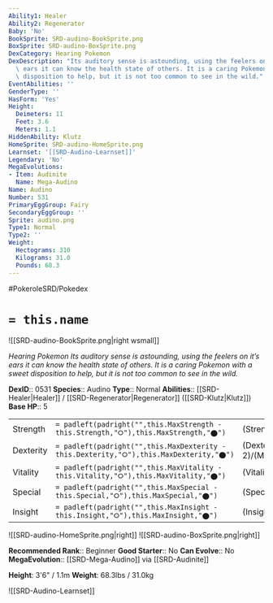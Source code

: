```yaml
---
Ability1: Healer
Ability2: Regenerator
Baby: 'No'
BookSprite: SRD-audino-BookSprite.png
BoxSprite: SRD-audino-BoxSprite.png
DexCategory: Hearing Pokemon
DexDescription: "Its auditory sense is astounding, using the feelers on it\u2019s\
  \ ears it can know the health state of others. It is a caring Pokemon with a sweet\
  \ disposition to help, but it is not too common to see in the wild."
EventAbilities: ''
GenderType: ''
HasForm: 'Yes'
Height:
  Deimeters: 11
  Feet: 3.6
  Meters: 1.1
HiddenAbility: Klutz
HomeSprite: SRD-audino-HomeSprite.png
Learnset: '[[SRD-Audino-Learnset]]'
Legendary: 'No'
MegaEvolutions:
- Item: Audinite
  Name: Mega-Audino
Name: Audino
Number: 531
PrimaryEggGroup: Fairy
SecondaryEggGroup: ''
Sprite: audino.png
Type1: Normal
Type2: ''
Weight:
  Hectograms: 310
  Kilograms: 31.0
  Pounds: 68.3
---
```


#PokeroleSRD/Pokedex

# `= this.name`

![[SRD-audino-BookSprite.png|right wsmall]]

*Hearing Pokemon*
*Its auditory sense is astounding, using the feelers on it’s ears it can know the health state of others. It is a caring Pokemon with a sweet disposition to help, but it is not too common to see in the wild.*

**DexID**:: 0531
**Species**:: Audino
**Type**:: Normal
**Abilities**:: [[SRD-Healer|Healer]] / [[SRD-Regenerator|Regenerator]] ([[SRD-Klutz|Klutz]])
**Base HP**:: 5

|           |                                                                                        |                                          |
| --------- | -------------------------------------------------------------------------------------- | ---------------------------------------- |
| Strength  | `= padleft(padright("",this.MaxStrength - this.Strength,"⭘"),this.MaxStrength,"⬤")`    | (Strength::2)/(MaxStrength::4)   |
| Dexterity | `= padleft(padright("",this.MaxDexterity - this.Dexterity,"⭘"),this.MaxDexterity,"⬤")` | (Dexterity:: 2)/(MaxDexterity::4) |
| Vitality  | `= padleft(padright("",this.MaxVitality - this.Vitality,"⭘"),this.MaxVitality,"⬤")`    | (Vitality::2)/(MaxVitality::5)   |
| Special   | `= padleft(padright("",this.MaxSpecial - this.Special,"⭘"),this.MaxSpecial,"⬤")`       | (Special::2)/(MaxSpecial::4)     |
| Insight   | `= padleft(padright("",this.MaxInsight - this.Insight,"⭘"),this.MaxInsight,"⬤")`       | (Insight::2)/(MaxInsight::5)     |

![[SRD-audino-HomeSprite.png|right]]
![[SRD-audino-BoxSprite.png|right]]

**Recommended Rank**:: Beginner
**Good Starter**:: No
**Can Evolve**:: No
**MegaEvolution**:: [[SRD-Mega-Audino]]
via [[SRD-Audinite]]

**Height**: 3'6" / 1.1m
**Weight**: 68.3lbs / 31.0kg

![[SRD-Audino-Learnset]]